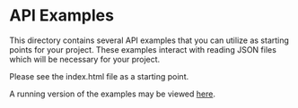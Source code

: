# API Examples


This directory contains several API examples that you can utilize as starting points for your project. These examples interact with reading JSON files which will be necessary for your project.


Please see the index.html file as a starting point.

A running version of the examples may be viewed [here](https://test3-4tdj.onrender.com/ProjectExamples/JSONExamples/index.html).


